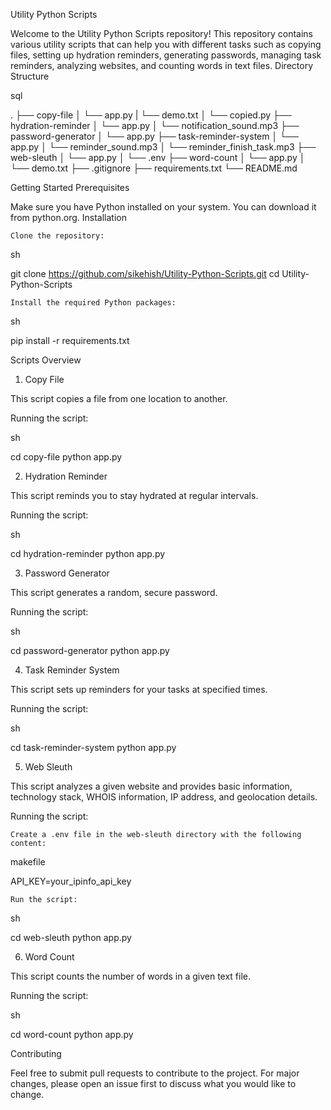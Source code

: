 Utility Python Scripts

Welcome to the Utility Python Scripts repository! This repository contains various utility scripts that can help you with different tasks such as copying files, setting up hydration reminders, generating passwords, managing task reminders, analyzing websites, and counting words in text files.
Directory Structure

sql

.
├── copy-file
│   └── app.py
|   └── demo.txt
│   └── copied.py
├── hydration-reminder
│   └── app.py
│   └── notification_sound.mp3
├── password-generator
│   └── app.py
├── task-reminder-system
│   └── app.py
│   └── reminder_sound.mp3
│   └── reminder_finish_task.mp3
├── web-sleuth
│   └── app.py
│   └── .env
├── word-count
│   └── app.py
│   └── demo.txt
├── .gitignore
├── requirements.txt
└── README.md

Getting Started
Prerequisites

Make sure you have Python installed on your system. You can download it from python.org.
Installation

    Clone the repository:

sh

git clone https://github.com/sikehish/Utility-Python-Scripts.git
cd Utility-Python-Scripts

    Install the required Python packages:

sh

pip install -r requirements.txt

Scripts Overview
1. Copy File

This script copies a file from one location to another.

Running the script:

sh

cd copy-file
python app.py

2. Hydration Reminder

This script reminds you to stay hydrated at regular intervals.

Running the script:

sh

cd hydration-reminder
python app.py

3. Password Generator

This script generates a random, secure password.

Running the script:

sh

cd password-generator
python app.py

4. Task Reminder System

This script sets up reminders for your tasks at specified times.

Running the script:

sh

cd task-reminder-system
python app.py

5. Web Sleuth

This script analyzes a given website and provides basic information, technology stack, WHOIS information, IP address, and geolocation details.

Running the script:

    Create a .env file in the web-sleuth directory with the following content:

makefile

API_KEY=your_ipinfo_api_key

    Run the script:

sh

cd web-sleuth
python app.py

6. Word Count

This script counts the number of words in a given text file.

Running the script:

sh

cd word-count
python app.py

Contributing

Feel free to submit pull requests to contribute to the project. For major changes, please open an issue first to discuss what you would like to change.
